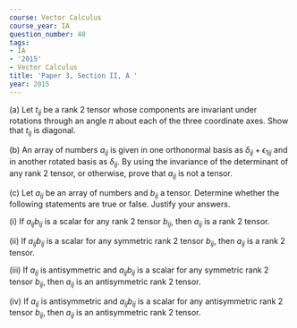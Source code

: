```yaml
---
course: Vector Calculus
course_year: IA
question_number: 40
tags:
- IA
- '2015'
- Vector Calculus
title: 'Paper 3, Section II, A '
year: 2015
---
```




(a) Let $t_{i j}$ be a rank 2 tensor whose components are invariant under rotations through an angle $\pi$ about each of the three coordinate axes. Show that $t_{i j}$ is diagonal.

(b) An array of numbers $a_{i j}$ is given in one orthonormal basis as $\delta_{i j}+\epsilon_{1 i j}$ and in another rotated basis as $\delta_{i j}$. By using the invariance of the determinant of any rank 2 tensor, or otherwise, prove that $a_{i j}$ is not a tensor.

(c) Let $a_{i j}$ be an array of numbers and $b_{i j}$ a tensor. Determine whether the following statements are true or false. Justify your answers.

(i) If $a_{i j} b_{i j}$ is a scalar for any rank 2 tensor $b_{i j}$, then $a_{i j}$ is a rank 2 tensor.

(ii) If $a_{i j} b_{i j}$ is a scalar for any symmetric rank 2 tensor $b_{i j}$, then $a_{i j}$ is a rank 2 tensor.

(iii) If $a_{i j}$ is antisymmetric and $a_{i j} b_{i j}$ is a scalar for any symmetric rank 2 tensor $b_{i j}$, then $a_{i j}$ is an antisymmetric rank 2 tensor.

(iv) If $a_{i j}$ is antisymmetric and $a_{i j} b_{i j}$ is a scalar for any antisymmetric rank 2 tensor $b_{i j}$, then $a_{i j}$ is an antisymmetric rank 2 tensor.